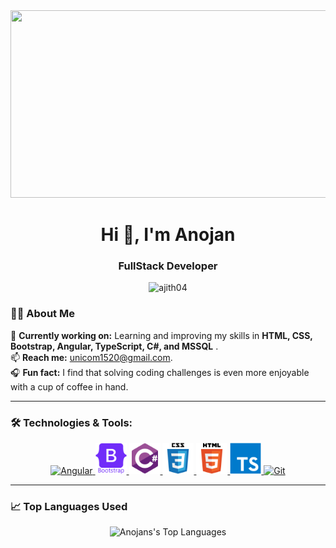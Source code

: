 <div align="center">
  <img src="https://media.giphy.com/media/26tn33aiTi1jkl6H6/giphy.gif" width="900" height="300" />
</div>

<h1 align="center">Hi 👋, I'm Anojan</h1>
<h3 align="center">FullStack Developer</h3>

<p align="center">
  <img src="https://komarev.com/ghpvc/?username=Anojan1520&label=Profile%20views=378&color=green&style=flat" alt="ajith04" /> 
</p>


### 👨‍💻 About Me

🔭 **Currently working on:** Learning and improving my skills in **HTML, CSS, Bootstrap, Angular, TypeScript, C#, and MSSQL** .                                   
📫 **Reach me:** [unicom1520@gmail.com](mailto:unicom1520@gmail.com).  
🎧 **Fun fact:** I find that solving coding challenges is even more enjoyable with a cup of coffee in hand.

---



### 🛠 Technologies & Tools:
<p align="center">
  <a href="https://angular.io" target="_blank" rel="noreferrer">
    <img src="https://angular.io/assets/images/logos/angular/angular.svg" alt="Angular" width="50" height="50"/>
  </a>
  <a href="https://getbootstrap.com" target="_blank" rel="noreferrer">
    <img src="https://raw.githubusercontent.com/devicons/devicon/master/icons/bootstrap/bootstrap-plain-wordmark.svg" alt="Bootstrap" width="50" height="50"/>
  </a>
  <a href="https://www.w3schools.com/cs/" target="_blank" rel="noreferrer">
    <img src="https://raw.githubusercontent.com/devicons/devicon/master/icons/csharp/csharp-original.svg" alt="C#" width="50" height="50"/>
  </a>
  <a href="https://www.w3schools.com/css/" target="_blank" rel="noreferrer">
    <img src="https://raw.githubusercontent.com/devicons/devicon/master/icons/css3/css3-original-wordmark.svg" alt="CSS3" width="50" height="50"/>
  </a>
  <a href="https://www.w3.org/html/" target="_blank" rel="noreferrer">
    <img src="https://raw.githubusercontent.com/devicons/devicon/master/icons/html5/html5-original-wordmark.svg" alt="HTML5" width="50" height="50"/>
  </a>
  <a href="https://www.typescriptlang.org/" target="_blank" rel="noreferrer">
    <img src="https://raw.githubusercontent.com/devicons/devicon/master/icons/typescript/typescript-original.svg" alt="TypeScript" width="50" height="50"/>
  </a>
  <a href="https://git-scm.com/" target="_blank" rel="noreferrer">
    <img src="https://www.vectorlogo.zone/logos/git-scm/git-scm-icon.svg" alt="Git" width="50" height="50"/>
  </a>
</p>

---

<!-- GitHub Stats Card -->
### 📈 Top Languages Used

<p align="center">
  <img src="https://github-readme-stats.vercel.app/api/top-langs/?username=anojan1520&layout=compact&theme=radical" alt="Anojans's Top Languages"/>
</p>


